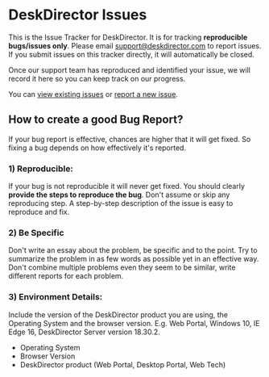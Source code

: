 # DeskDirector Issues

This is the Issue Tracker for DeskDirector. It is for tracking **reproducible bugs/issues only**. Please email support@deskdirector.com to report issues. If you submit issues on this tracker directly, it will automatically be closed.

Once our support team has reproduced and identified your issue, we will record it here so you can keep track on our progress.

You can [view existing issues](https://github.com/DeskDirector/Issues/issues) or [report a new issue](mailto:support@deskdirector.com).

## How to create a good Bug Report?

If your bug report is effective, chances are higher that it will get fixed. So fixing a bug depends on how effectively it's reported.

### 1) Reproducible:

If your bug is not reproducible it will never get fixed. You should clearly **provide the steps to reproduce the bug**. Don't assume or skip any reproducing step. A step-by-step description of the issue is easy to reproduce and fix.

### 2) Be Specific

Don't write an essay about the problem, be specific and to the point. Try to summarize the problem in as few words as possible yet in an effective way. Don't combine multiple problems even they seem to be similar, write different reports for each problem.

### 3) Environment Details:

Include the version of the DeskDirector product you are using, the Operating System and the browser version. E.g. Web Portal, Windows 10, IE Edge 16, DeskDirector Server version 18.30.2.

* Operating System
* Browser Version
* DeskDirector product (Web Portal, Desktop Portal, Web Tech)
